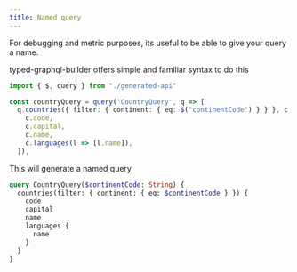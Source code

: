 ```yaml
---
title: Named query
---
```


For debugging and metric purposes, its useful to be able to give your query a name.

typed-graphql-builder offers simple and familiar syntax to do this

```typescript
import { $, query } from "./generated-api"

const countryQuery = query('CountryQuery', q => [
  q.countries({ filter: { continent: { eq: $("continentCode") } } }, c => [
    c.code,
    c.capital,
    c.name,
    c.languages(l => [l.name]),
  ]),
```

This will generate a named query

```graphql
query CountryQuery($continentCode: String) {
  countries(filter: { continent: { eq: $continentCode } }) {
    code
    capital
    name
    languages {
      name
    }
  }
}
```